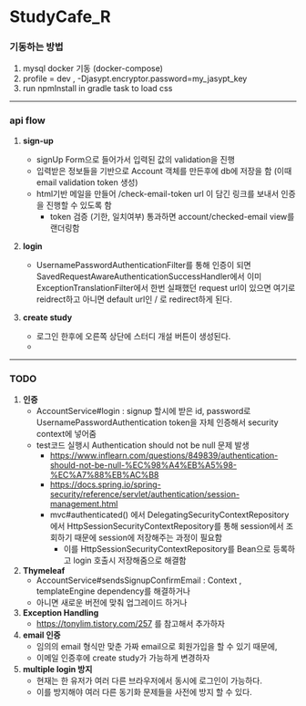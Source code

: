 # StudyCafe_R

### 기동하는 방법
1. mysql docker 기동 (docker-compose)
2. profile = dev , -Djasypt.encryptor.password=my_jasypt_key
3. run npmInstall in gradle task to load css

---

### api flow

1. **sign-up </br>**
    + signUp Form으로 들어가서 입력된 값의 validation을 진행 </br>
    + 입력받은 정보들을 기반으로 Account 객체를 만든후에 db에 저장을 함 (이때 email validation token 생성)
    + html기반 메일을 만들어 /check-email-token url 이 담긴 링크를 보내서 인증을 진행할 수 있도록 함
      + token 검증 (기한, 일치여부) 통과하면 account/checked-email view를 랜더링함

2. **login</br>**
    + UsernamePasswordAuthenticationFilter를 통해 인증이 되면 SavedRequestAwareAuthenticationSuccessHandler에서 
      이미 ExceptionTranslationFilter에서 한번 실패했던 request url이 있으면 여기로 reidrect하고 
      아니면 default url인 / 로 redirect하게 된다.

3. **create study </br>**
    + 로그인 한후에 오른쪽 상단에 스터디 개설 버튼이 생성된다.
    + 


---

### TODO

1. **인증 </br>**
   + AccountService#login : signup 할시에 받은 id, password로  <br/>
     UsernamePasswordAuthentication token을 자체 인증해서 security context에 넣어줌
   + test코드 실행시 Authentication should not be null 문제 발생
     + https://www.inflearn.com/questions/849839/authentication-should-not-be-null-%EC%98%A4%EB%A5%98-%EC%A7%88%EB%AC%B8
     + https://docs.spring.io/spring-security/reference/servlet/authentication/session-management.html
     + mvc#authenticated() 에서 DelegatingSecurityContextRepository 에서 HttpSessionSecurityContextRepository를 통해 session에서 조회하기 때문에 session에 저장해주는 과정이 필요함
       + 이를 HttpSessionSecurityContextRepository를 Bean으로 등록하고 login 호출시 저장해줌으로 해결함
2. **Thymeleaf </br>**
   + AccountService#sendsSignupConfirmEmail : Context , templateEngine dependency를 해결하거나
   + 아니면 새로운 버전에 맞춰 업그레이드 하거나
3. **Exception Handling</br>**
   + https://tonylim.tistory.com/257 를 참고해서 추가하자
4. **email 인증</br>**
   + 임의의 email 형식만 맞춘 가짜 email으로 회원가입을 할 수 있기 때문에, 
   + 이메일 인증후에 create study가 가능하게 변경하자
5. **multiple login 방지**
   + 현재는 한 유저가 여러 다른 브라우저에서 동시에 로그인이 가능하다.
   + 이를 방지해야 여러 다른 동기화 문제들을 사전에 방지 할 수 있다.